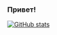 ### Привет!

[![GitHub stats](https://github-readme-stats.vercel.app/api?username=lzakharov&locale=ru&show_icons=true&custom_title=Статистика)](https://github.com/lzakharov)
